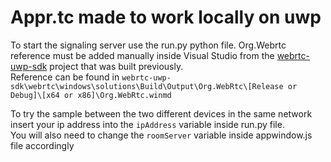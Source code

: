 

# Appr.tc made to work locally on uwp

To start the signaling server use the run.py python file.
Org.Webrtc reference must be added manually inside Visual Studio from the [webrtc-uwp-sdk](https://github.com/webrtc-uwp/webrtc-uwp-sdk) project that was built previously.  
Reference can be found in `webrtc-uwp-sdk\webrtc\windows\solutions\Build\Output\Org.WebRtc\[Release or Debug]\[x64 or x86]\Org.WebRtc.winmd`   

To try the sample between the two different devices in the same network insert your ip address into the `ipAddress` variable inside run.py file.  
You will also need to change the `roomServer` variable inside appwindow.js file accordingly
